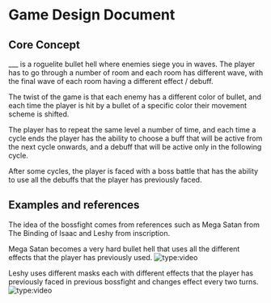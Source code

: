 # Game Design Document
## Core Concept
___ is a roguelite bullet hell where enemies siege you in waves. The player has to go through a number of room and each room has different wave, with the final wave of each room having a different effect / debuff.

The twist of the game is that each enemy has a different color of bullet, and each time the player is hit by a bullet of a specific color their movement scheme is shifted.

The player has to repeat the same level a number of time, and each time a cycle ends the player has the ability to choose a buff that will be active from the next cycle onwards, and a debuff that will be active only in the following cycle.

After some cycles, the player is faced with a boss battle that has the ability to use all the debuffs that the player has previously faced.

## Examples and references

The idea of the bossfight comes from references such as Mega Satan from The Binding of Isaac and Leshy from inscription.

Mega Satan becomes a very hard bullet hell that uses all the different effects that the player has previously used.
![type:video](https://www.youtube.com/embed/cQPGmxYY3Bk)

Leshy uses different masks each with different effects that the player has previously faced in previous bossfight and changes effect every two turns.
![type:video](https://www.youtube.com/embed/9BrLT_vX5gk)
